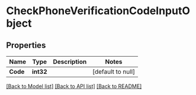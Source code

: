 # CheckPhoneVerificationCodeInputObject

## Properties
Name | Type | Description | Notes
------------ | ------------- | ------------- | -------------
**Code** | **int32** |  | [default to null]

[[Back to Model list]](../README.md#documentation-for-models) [[Back to API list]](../README.md#documentation-for-api-endpoints) [[Back to README]](../README.md)


